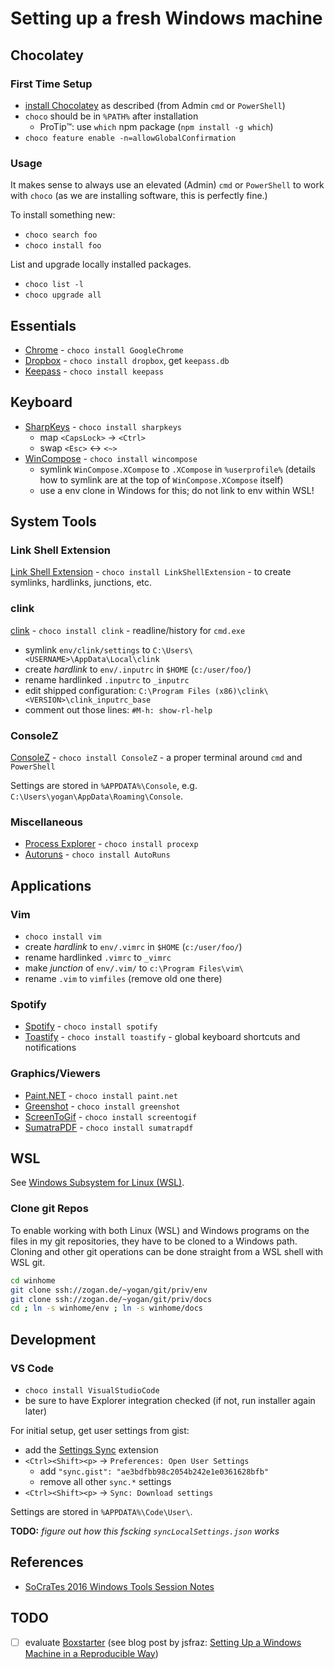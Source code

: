 # Setting up a fresh Windows machine

## Chocolatey

### First Time Setup

- [install Chocolatey](https://chocolatey.org/install) as described (from Admin `cmd` or `PowerShell`)
- `choco` should be in `%PATH%` after installation
  - ProTip™: use `which` npm package (`npm install -g which`)
- `choco feature enable -n=allowGlobalConfirmation`

### Usage

It makes sense to always use an elevated (Admin) `cmd` or `PowerShell` to work with `choco` (as we are installing software, this is perfectly fine.)

To install something new:

- `choco search foo`
- `choco install foo`

List and upgrade locally installed packages.

- `choco list -l`
- `choco upgrade all`

## Essentials

- [Chrome](https://www.google.de/intl/de/chrome/browser/desktop/index.html) - `choco install GoogleChrome`
- [Dropbox](http://www.dropbox.com) - `choco install dropbox`, get `keepass.db`
- [Keepass](http://keepass.info/) - `choco install keepass`

## Keyboard

- [SharpKeys](https://sharpkeys.codeplex.com) - `choco install sharpkeys`
  - map `<CapsLock>` → `<Ctrl>`
  - swap `<Esc>` ↔ `<~>`
- [WinCompose](https://github.com/SamHocevar/wincompose) - `choco install wincompose`
  - symlink `WinCompose.XCompose` to `.XCompose` in `%userprofile%` (details how to symlink are at the top of `WinCompose.XCompose` itself)
  - use a env clone in Windows for this; do not link to env within WSL!

## System Tools

### Link Shell Extension

[Link Shell Extension](http://schinagl.priv.at/nt/hardlinkshellext/hardlinkshellext.html) - `choco install LinkShellExtension` - to create
symlinks, hardlinks, junctions, etc.

### clink

[clink](https://mridgers.github.io/clink/) - `choco install clink` - readline/history for `cmd.exe`

- symlink `env/clink/settings` to `C:\Users\<USERNAME>\AppData\Local\clink`
- create *hardlink* to `env/.inputrc` in `$HOME` (`c:/user/foo/`)
- rename hardlinked `.inputrc` to `_inputrc`
- edit shipped configuration: `C:\Program Files (x86)\clink\<VERSION>\clink_inputrc_base`
- comment out those lines: `#M-h: show-rl-help`

### ConsoleZ

[ConsoleZ](https://github.com/cbucher/console) - `choco install ConsoleZ` - a proper terminal around `cmd` and `PowerShell`

Settings are stored in `%APPDATA%\Console`, e.g.
`C:\Users\yogan\AppData\Roaming\Console`.

### Miscellaneous

- [Process Explorer](https://technet.microsoft.com/en-us/sysinternals/bb896653.aspx) - `choco install procexp`
- [Autoruns](https://technet.microsoft.com/en-us/sysinternals/bb963902.aspx) - `choco install AutoRuns`

## Applications

### Vim

- `choco install vim`
- create *hardlink* to `env/.vimrc` in `$HOME` (`c:/user/foo/`)
- rename hardlinked `.vimrc` to `_vimrc`
- make *junction* of `env/.vim/` to `c:\Program Files\vim\`
- rename `.vim` to `vimfiles` (remove old one there)

### Spotify

- [Spotify](https://www.spotify.com) - `choco install spotify`
- [Toastify](https://toastify.codeplex.com/) - `choco install toastify` - global keyboard shortcuts and notifications

### Graphics/Viewers

- [Paint.NET](http://www.getpaint.net) - `choco install paint.net`
- [Greenshot](http://getgreenshot.org/de/) - `choco install greenshot`
- [ScreenToGif](http://www.screentogif.com/) - `choco install screentogif`
- [SumatraPDF](http://www.sumatrapdfreader.org/free-pdf-reader.html) - `choco install sumatrapdf`

## WSL

See [Windows Subsystem for Linux (WSL)](wsl.md).

### Clone git Repos

To enable working with both Linux (WSL) and Windows programs on the files in my git repositories,
they have to be cloned to a Windows path. Cloning and other git operations can be done straight
from a WSL shell with WSL git.

```sh
cd winhome
git clone ssh://zogan.de/~yogan/git/priv/env
git clone ssh://zogan.de/~yogan/git/priv/docs
cd ; ln -s winhome/env ; ln -s winhome/docs
```

## Development

### VS Code

- `choco install VisualStudioCode`
- be sure to have Explorer integration checked (if not, run installer again later)

For initial setup, get user settings from gist:

- add the [Settings Sync](https://marketplace.visualstudio.com/items?itemName=Shan.code-settings-sync) extension
- `<Ctrl><Shift><p>` → `Preferences: Open User Settings`
  - add `"sync.gist": "ae3bdfbb98c2054b242e1e0361628bfb"`
  - remove all other `sync.*` settings
- `<Ctrl><Shift><p>` → `Sync: Download settings`

Settings are stored in `%APPDATA%\Code\User\`.

**TODO:** *figure out how this fscking `syncLocalSettings.json` works*

## References

- [SoCraTes 2016 Windows Tools Session Notes](https://blog.sandra-parsick.de/2016/09/20/summary-of-socrates-2016-session-hey-dude-where-is-my-tool-chain-working-on-windows-as-a-linux-user-aka-lets-talk-about-windows/)

## TODO

- [ ] evaluate [Boxstarter](http://boxstarter.org/) (see blog post by jsfraz: [Setting Up a Windows Machine in a Reproducible Way](https://blog.jessfraz.com/post/windows-for-linux-nerds/#setting-up-a-windows-machine-in-a-reproducible-way))
